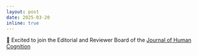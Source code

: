 ```yaml
---
layout: post
date: 2025-03-20
inline: true
---
```


🎉 Excited to join the Editorial and Reviewer Board of the [Journal of Human Cognition](https://porcelainpublishing.com/journal/JHC)

